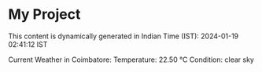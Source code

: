 # My Project

This content is dynamically generated in Indian Time (IST): 2024-01-19 02:41:12 IST


Current Weather in Coimbatore:
Temperature: 22.50 °C
Condition: clear sky
